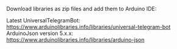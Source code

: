 Download libraries as zip files and add them to Arduino IDE:

Latest UniversalTelegramBot: https://www.arduinolibraries.info/libraries/universal-telegram-bot
ArduinoJson version 5.x.x: https://www.arduinolibraries.info/libraries/arduino-json
